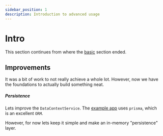 ```yaml
---
sidebar_position: 1
description: Introduction to advanced usage
---
```


# Intro

This section continues from where the [basic](/docs/category/funkallero---basic) section ended.

## Improvements

It was a bit of work to not really achieve a whole lot. However, now we have the foundations to actually build something neat.

##### Persistence

Lets improve the `DataContextService`. The [example app](https://github.com/Lindeneg/funkallero/blob/master/example/src/services/data-context-service.ts) uses `prisma`, which is an excellent `ORM`.

However, for now lets keep it simple and make an in-memory "persistence" layer.

<!-- Lets think about two new actions. `GetUser` and `CreateUser`, a query and a command respectively. -->
